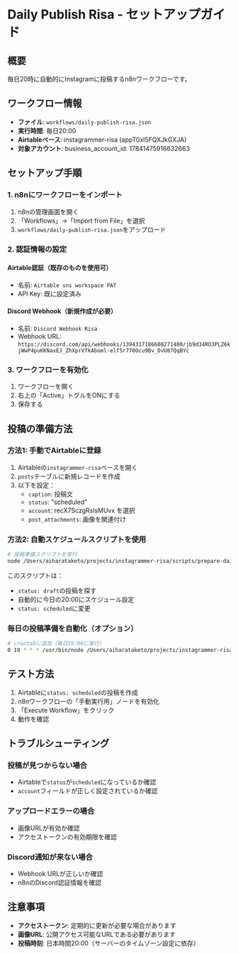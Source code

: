 # Daily Publish Risa - セットアップガイド

## 概要
毎日20時に自動的にInstagramに投稿するn8nワークフローです。

## ワークフロー情報
- **ファイル**: `workflows/daily-publish-risa.json`
- **実行時間**: 毎日20:00
- **Airtableベース**: instagrammer-risa (appT0xl5FQXJkGXJA)
- **対象アカウント**: business_account_id: 17841475916632663

## セットアップ手順

### 1. n8nにワークフローをインポート

1. n8nの管理画面を開く
2. 「Workflows」→「Import from File」を選択
3. `workflows/daily-publish-risa.json`をアップロード

### 2. 認証情報の設定

#### Airtable認証（既存のものを使用可）
- 名前: `Airtable sns workspace PAT`
- API Key: 既に設定済み

#### Discord Webhook（新規作成が必要）
- 名前: `Discord Webhook Risa`
- Webhook URL: `https://discord.com/api/webhooks/1394317186608271400/jb9d34RO3PLZ6kjWwP4puKKNaxEJ_ZhXprVfkAboml-elf5r770Ocu9Bv_DvU87QqBYc`

### 3. ワークフローを有効化

1. ワークフローを開く
2. 右上の「Active」トグルをONにする
3. 保存する

## 投稿の準備方法

### 方法1: 手動でAirtableに登録

1. Airtableの`instagrammer-risa`ベースを開く
2. `posts`テーブルに新規レコードを作成
3. 以下を設定：
   - `caption`: 投稿文
   - `status`: "scheduled"
   - `account`: recX7SczgRslsMUvx を選択
   - `post_attachments`: 画像を関連付け

### 方法2: 自動スケジュールスクリプトを使用

```bash
# 投稿準備スクリプトを実行
node /Users/aiharataketo/projects/instagrammer-risa/scripts/prepare-daily-post.js
```

このスクリプトは：
- `status: draft`の投稿を探す
- 自動的に今日の20:00にスケジュール設定
- `status: scheduled`に変更

### 毎日の投稿準備を自動化（オプション）

```bash
# crontabに追加（毎日19:00に実行）
0 19 * * * /usr/bin/node /Users/aiharataketo/projects/instagrammer-risa/scripts/prepare-daily-post.js
```

## テスト方法

1. Airtableに`status: scheduled`の投稿を作成
2. n8nワークフローの「手動実行用」ノードを有効化
3. 「Execute Workflow」をクリック
4. 動作を確認

## トラブルシューティング

### 投稿が見つからない場合
- Airtableで`status`が`scheduled`になっているか確認
- `account`フィールドが正しく設定されているか確認

### アップロードエラーの場合
- 画像URLが有効か確認
- アクセストークンの有効期限を確認

### Discord通知が来ない場合
- Webhook URLが正しいか確認
- n8nのDiscord認証情報を確認

## 注意事項

- **アクセストークン**: 定期的に更新が必要な場合があります
- **画像URL**: 公開アクセス可能なURLである必要があります
- **投稿時刻**: 日本時間20:00（サーバーのタイムゾーン設定に依存）